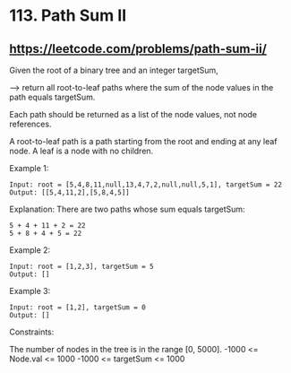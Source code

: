 # 113. Path Sum II

## https://leetcode.com/problems/path-sum-ii/

Given the root of a binary tree and an integer targetSum, 

--> return all root-to-leaf paths where the sum of the node values in the path equals targetSum. 

Each path should be returned as a list of the node values, not node references.

A root-to-leaf path is a path starting from the root and ending at any leaf node. A leaf is a node with no children.

Example 1:

```
Input: root = [5,4,8,11,null,13,4,7,2,null,null,5,1], targetSum = 22
Output: [[5,4,11,2],[5,8,4,5]]
```

Explanation: There are two paths whose sum equals targetSum:

```
5 + 4 + 11 + 2 = 22
5 + 8 + 4 + 5 = 22
```

Example 2:


```
Input: root = [1,2,3], targetSum = 5
Output: []
```

Example 3:

```
Input: root = [1,2], targetSum = 0
Output: []
```

Constraints:

The number of nodes in the tree is in the range [0, 5000].
-1000 <= Node.val <= 1000
-1000 <= targetSum <= 1000
